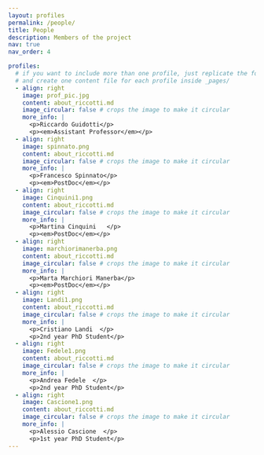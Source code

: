 ```yaml
---
layout: profiles
permalink: /people/
title: People
description: Members of the project
nav: true
nav_order: 4

profiles:
  # if you want to include more than one profile, just replicate the following block
  # and create one content file for each profile inside _pages/
  - align: right
    image: prof_pic.jpg
    content: about_riccotti.md
    image_circular: false # crops the image to make it circular
    more_info: |
      <p>Riccardo Guidotti</p>
      <p><em>Assistant Professor</em></p>
  - align: right
    image: spinnato.png
    content: about_riccotti.md
    image_circular: false # crops the image to make it circular
    more_info: |
      <p>Francesco Spinnato</p>
      <p><em>PostDoc</em></p>
  - align: right
    image: Cinquini1.png
    content: about_riccotti.md
    image_circular: false # crops the image to make it circular
    more_info: |
      <p>Martina Cinquini   </p>
      <p><em>PostDoc</em></p>
  - align: right
    image: marchiorimanerba.png
    content: about_riccotti.md
    image_circular: false # crops the image to make it circular
    more_info: |
      <p>Marta Marchiori Manerba</p>
      <p><em>PostDoc</em></p>
  - align: right
    image: Landi1.png
    content: about_riccotti.md
    image_circular: false # crops the image to make it circular
    more_info: |
      <p>Cristiano Landi  </p>
      <p>2nd year PhD Student</p>
  - align: right
    image: Fedele1.png
    content: about_riccotti.md
    image_circular: false # crops the image to make it circular
    more_info: |
      <p>Andrea Fedele  </p>
      <p>2nd year PhD Student</p>
  - align: right
    image: Cascione1.png
    content: about_riccotti.md
    image_circular: false # crops the image to make it circular
    more_info: |
      <p>Alessio Cascione  </p>
      <p>1st year PhD Student</p>
---
```

